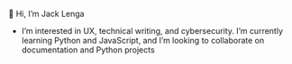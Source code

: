 👋 Hi, I’m Jack Lenga
- I’m interested in UX, technical writing, and cybersecurity. I’m currently learning Python and JavaScript, and I’m looking to collaborate on documentation and Python projects

<!---
Jaclenga/Jaclenga is a ✨ special ✨ repository because its `README.md` (this file) appears on your GitHub profile.
You can click the Preview link to take a look at your changes.
--->
